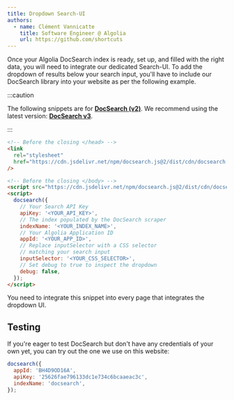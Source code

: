 ```yaml
---
title: Dropdown Search-UI
authors:
  - name: Clément Vannicatte
    title: Software Engineer @ Algolia
    url: https://github.com/shortcuts
---
```


Once your Algolia DocSearch index is ready, set up, and filled with the right data, you will need to integrate our dedicated Search-UI. To add the dropdown of results below your search input, you'll have to include our DocSearch library into your website as per the following example.

:::caution

The following snippets are for **[DocSearch (v2)](https://github.com/algolia/docsearch/tree/master)**. We recommend using the latest version: **[DocSearch v3](/docs/DocSearch-v3)**.

:::

```html
<!-- Before the closing </head> -->
<link
  rel="stylesheet"
  href="https://cdn.jsdelivr.net/npm/docsearch.js@2/dist/cdn/docsearch.min.css"
/>

<!-- Before the closing </body> -->
<script src="https://cdn.jsdelivr.net/npm/docsearch.js@2/dist/cdn/docsearch.min.js"></script>
<script>
  docsearch({
    // Your Search API Key
    apiKey: '<YOUR_API_KEY>',
    // The index populated by the DocSearch scraper
    indexName: '<YOUR_INDEX_NAME>',
    // Your Algolia Application ID
    appId: '<YOUR_APP_ID>',
    // Replace inputSelector with a CSS selector
    // matching your search input
    inputSelector: '<YOUR_CSS_SELECTOR>',
    // Set debug to true to inspect the dropdown
    debug: false,
  });
</script>
```

You need to integrate this snippet into every page that integrates the dropdown UI.

## Testing

If you're eager to test DocSearch but don't have any credentials of your own yet, you can try out the one we use on this website:

```javascript
docsearch({
  appId: 'BH4D9OD16A',
  apiKey: '25626fae796133dc1e734c6bcaaeac3c',
  indexName: 'docsearch',
});
```
